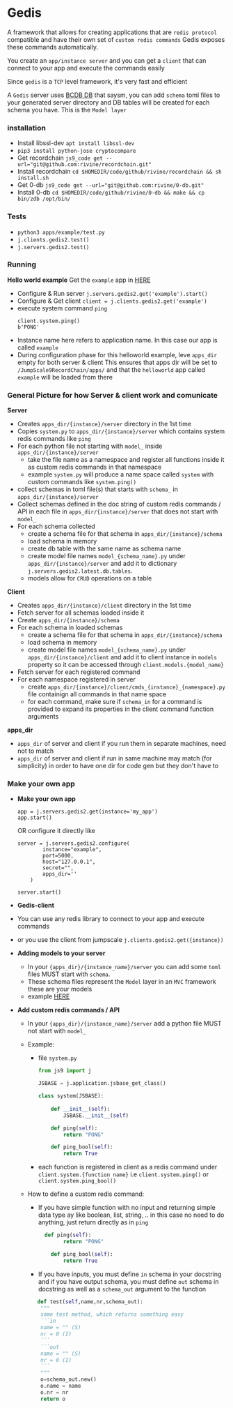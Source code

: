 # Gedis

A framework that allows for creating applications that are `redis protocol` compatible
and have their own set of `custom redis commands`
Gedis exposes these commands automatically.

You create an `app/instance server` and you can get a `client` that can connect to your app
and execute the commands easily

Since `gedis` is a `TCP` level framework, it's very fast and efficient

A `Gedis` server uses [BCDB DB](/JumpScale9RecordChain/data/bcdb/README.md)
that saysm, you can add `schema` toml files to your generated server directory and 
DB tables will be created for each schema you have.
This is the `Model layer`


### installation

- Install libssl-dev `apt install libssl-dev`
- `pip3 install python-jose cryptocompare`
- Get recordchain `js9_code get --url="git@github.com:rivine/recordchain.git"`
- Install recordchain `cd $HOMEDIR/code/github/rivine/recordchain && sh install.sh`
- Get 0-db `js9_code get --url="git@github.com:rivine/0-db.git"`
- Install 0-db `cd $HOMEDIR/code/github/rivine/0-db && make && cp bin/zdb /opt/bin/`

### Tests
- `python3 apps/example/test.py`
- `j.clients.gedis2.test()`
- `j.servers.gedis2.test()`

### Running

**Hello world example**
Get the `example` app in [HERE](/JumpScale9RecordChain/apps/)

- Configure & Run server `j.servers.gedis2.get('example').start()`
- Configure & Get client `client = j.clients.gedis2.get('example')`
- execute system command `ping`
    ```
    client.system.ping()
    b'PONG'
    ```
- Instance name here refers to application name. In this case our app is called `example`
- During configuration phase for this helloworld example, leve `apps_dir` empty for both server & client
This ensures that apps dir will be set to `/JumpScale9RecordChain/apps/` and that the `helloworld` app called `example` will be loaded from there

### General Picture for how Server & client work and comunicate

**Server**

- Creates `apps_dir/{instance}/server` directory in the 1st time
- Copies `system.py` to `apps_dir/{instance}/server` which contains system redis commands like `ping`
- For each python file not starting with `model_` inside `apps_dir/{instance}/server`
    - take the file name as a namespace and register all functions inside it as custom redis commands in that namespace
    - example `system.py` will produce a name space called `system` with custom commands like `system.ping()` 
- collect schemas in toml file(s) that starts with `schema_` in `apps_dir/{instance}/server`
- Collect schemas defined in the doc string of custom redis commands / API in each file in `apps_dir/{instance}/server` that does not start with `model_`  
- For each schema collected 
    - create a schema file for that schema in `apps_dir/{instance}/schema`
    - load schema in memory
    - create db table with the same name as schema name
    - create model file names `model_{schema_name}.py` under `apps_dir/{instance}/server` and add it to dictionary
    `j.servers.gedis2.latest.db.tables`.
    - models allow for `CRUD` operations on a table

**Client**
- Creates `apps_dir/{instance}/client` directory in the 1st time
- Fetch server for all schemas loaded inside it
- Create `apps_dir/{instance}/schema`
- For each schema in loaded schemas
    - create a schema file for that schema in `apps_dir/{instance}/schema`
    - load schema in memory
    - create model file names `model_{schema_name}.py` under `apps_dir/{instance}/client` and add it to client instance
    in `models` property so it can be accessed through `client.models.{model_name}`
- Fetch server for each registered command
- For each namespace registered in server
    - create `apps_dir/{instance}/client/cmds_{instance}_{namespace}.py` file containign all commands in that name space
    - for each command, make sure if `schema_in` for a command is provided to expand its properties in the client command function arguments

**apps_dir**
- `apps_dir` of server and client if you run them in separate machines, need not to match
- `apps_dir` of server and client if run in same machine may match (for simplicity) in order to have one dir for code gen
but they don't have to

### Make your own app

- **Make your own app**
    ```
    app = j.servers.gedis2.get(instance='my_app')
    app.start()
    ```

    OR configure it directly like

    ```
    server = j.servers.gedis2.configure(
            instance="example",
            port=5000,
            host="127.0.0.1",
            secret="",
            apps_dir=''
        )

    server.start()
    ```

- **Gedis-client**

- You can use any redis library to connect to your app and execute commands
- or you use the client from jumpscale `j.clients.gedis2.get({instance})`

- **Adding models to your server** 
    - In your `{apps_dir}/{instance_name}/server` you can add some `toml` files MUST start with `schema`.
    - These schema files represent the `Model` layer in an `MVC` framework these are your models
    - example [HERE](https://github.com/rivine/recordchain/blob/master/JumpScale9RecordChain/apps/orderbook/schema.toml) 

- **Add custom redis commands / API**
    - In your `{apps_dir}/{instance_name}/server` add a python file MUST not start with `model_`
    - Example:
        - file `system.py`
            ```python
            from js9 import j
        
            JSBASE = j.application.jsbase_get_class()
            
            class system(JSBASE):
                
                def __init__(self):
                    JSBASE.__init__(self)
            
                def ping(self):
                    return "PONG"
            
                def ping_bool(self):
                    return True
            ```
         
        - each function is registered in client as a redis command under `client.system.{function name}`
        i.e `client.system.ping()` or  `client.system.ping_bool()`

    - How to define a custom redis command:
        - If you have simple function with no input and returning simple data type ay like boolean, list, string, .. in this case no need to do anything, just return directly as in `ping`
            ```python
              def ping(self):
                    return "PONG"
            
                def ping_bool(self):
                    return True
            ```
        - If you have inputs, you must define `in` schema in your docstring and if you have output schema, you must
        define `out` schema in docstring as well as a `schema_out` argument to the function
        ```python
           def test(self,name,nr,schema_out):      
            """
            some test method, which returns something easy
            ```in
            name = "" (S)
            nr = 0 (I)
            ```
            ```out
            name = "" (S)
            nr = 0 (I)
            ```
            """
            o=schema_out.new()
            o.name = name
            o.nr = nr
            return o

